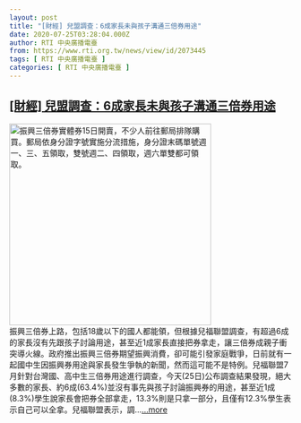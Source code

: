 ```yaml
---
layout: post
title: "[財經] 兒盟調查：6成家長未與孩子溝通三倍券用途"
date: 2020-07-25T03:28:04.000Z
author: RTI 中央廣播電臺
from: https://www.rti.org.tw/news/view/id/2073445
tags: [ RTI 中央廣播電臺 ]
categories: [ RTI 中央廣播電臺 ]
---
```

<!--1595647684000-->
[[財經] 兒盟調查：6成家長未與孩子溝通三倍券用途](https://www.rti.org.tw/news/view/id/2073445)
------

<div>
<img src="https://static.rti.org.tw/assets/thumbnails/2020/07/15/20200715000063M.jpg" width="360" alt="振興三倍券實體券15日開賣，不少人前往郵局排隊購買。郵局依身分證字號實施分流措施，身分證末碼單號週一、三、五領取，雙號週二、四領取，週六單雙都可領取。" title="振興三倍券實體券15日開賣，不少人前往郵局排隊購買。郵局依身分證字號實施分流措施，身分證末碼單號週一、三、五領取，雙號週二、四領取，週六單雙都可領取。"><br>振興三倍券上路，包括18歲以下的國人都能領，但根據兒福聯盟調查，有超過6成的家長沒有先跟孩子討論用途，甚至近1成家長直接把券拿走，讓三倍券成親子衝突導火線。政府推出振興三倍券期望振興消費，卻可能引發家庭戰爭，日前就有一起國中生因振興券用途與家長發生爭執的新聞，然而這可能不是特例。兒福聯盟7月針對台灣國、高中生三倍券用途進行調查，今天(25日)公布調查結果發現，絕大多數的家長、約6成(63.4%)並沒有事先與孩子討論振興券的用途，甚至近1成(8.3%)學生說家長會把券全部拿走，13.3%則是只拿一部分，且僅有12.3%學生表示自己可以全拿。兒福聯盟表示，調...<a target="_blank" href="https://www.rti.org.tw/news/view/id/2073445">...more</a>
</div>
